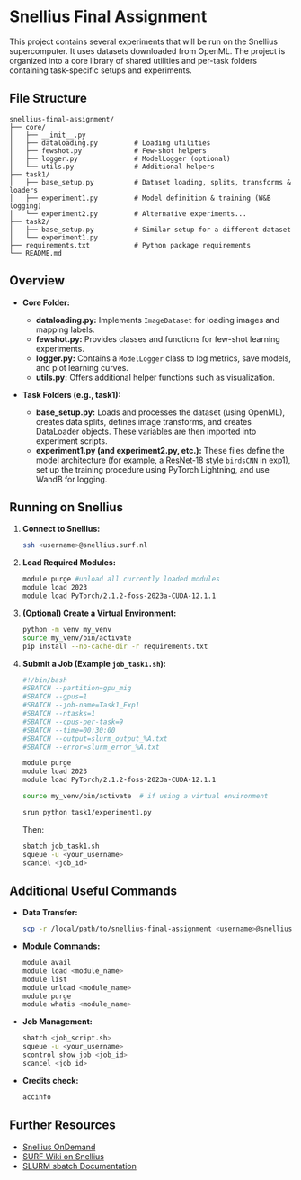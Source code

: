 # Snellius Final Assignment

This project contains several experiments that will be run on the Snellius supercomputer. It uses datasets downloaded from OpenML. The project is organized into a core library of shared utilities and per-task folders containing task-specific setups and experiments.

## File Structure

```
snellius-final-assignment/
├── core/
│   ├── __init__.py
│   ├── dataloading.py         # Loading utilities
│   ├── fewshot.py             # Few-shot helpers
│   ├── logger.py              # ModelLogger (optional)
│   └── utils.py               # Additional helpers
├── task1/
│   ├── base_setup.py          # Dataset loading, splits, transforms & loaders
│   ├── experiment1.py         # Model definition & training (W&B logging)
│   └── experiment2.py         # Alternative experiments...
├── task2/
│   ├── base_setup.py          # Similar setup for a different dataset
│   └── experiment1.py
├── requirements.txt           # Python package requirements
└── README.md
```

## Overview

- **Core Folder:**

  - **dataloading.py:** Implements `ImageDataset` for loading images and mapping labels.
  - **fewshot.py:** Provides classes and functions for few-shot learning experiments.
  - **logger.py:** Contains a `ModelLogger` class to log metrics, save models, and plot learning curves.
  - **utils.py:** Offers additional helper functions such as visualization.

- **Task Folders (e.g., task1):**
  - **base_setup.py:** Loads and processes the dataset (using OpenML), creates data splits, defines image transforms, and creates DataLoader objects. These variables are then imported into experiment scripts.
  - **experiment1.py (and experiment2.py, etc.):** These files define the model architecture (for example, a ResNet‑18 style `birdsCNN` in exp1), set up the training procedure using PyTorch Lightning, and use WandB for logging.

## Running on Snellius

1. **Connect to Snellius:**

   ```bash
   ssh <username>@snellius.surf.nl
   ```

2. **Load Required Modules:**

   ```bash
   module purge #unload all currently loaded modules
   module load 2023
   module load PyTorch/2.1.2-foss-2023a-CUDA-12.1.1
   ```

3. **(Optional) Create a Virtual Environment:**

   ```bash
   python -m venv my_venv
   source my_venv/bin/activate
   pip install --no-cache-dir -r requirements.txt
   ```

4. **Submit a Job (Example `job_task1.sh`):**

   ```bash
   #!/bin/bash
   #SBATCH --partition=gpu_mig
   #SBATCH --gpus=1
   #SBATCH --job-name=Task1_Exp1
   #SBATCH --ntasks=1
   #SBATCH --cpus-per-task=9
   #SBATCH --time=00:30:00
   #SBATCH --output=slurm_output_%A.txt
   #SBATCH --error=slurm_error_%A.txt

   module purge
   module load 2023
   module load PyTorch/2.1.2-foss-2023a-CUDA-12.1.1

   source my_venv/bin/activate  # if using a virtual environment

   srun python task1/experiment1.py
   ```

   Then:

   ```bash
   sbatch job_task1.sh
   squeue -u <your_username>
   scancel <job_id>
   ```

## Additional Useful Commands

- **Data Transfer:**

  ```bash
  scp -r /local/path/to/snellius-final-assignment <username>@snellius.surf.nl:$HOME/
  ```

- **Module Commands:**

  ```bash
  module avail
  module load <module_name>
  module list
  module unload <module_name>
  module purge
  module whatis <module_name>
  ```

- **Job Management:**

  ```bash
  sbatch <job_script.sh>
  squeue -u <your_username>
  scontrol show job <job_id>
  scancel <job_id>
  ```

- **Credits check:**

  ```bash
  accinfo
  ```

## Further Resources

- [Snellius OnDemand](https://ondemand.snellius.surf.nl/)
- [SURF Wiki on Snellius](https://servicedesk.surf.nl/wiki/display/WIKI/Snellius)
- [SLURM sbatch Documentation](https://slurm.schedmd.com/sbatch.html)
